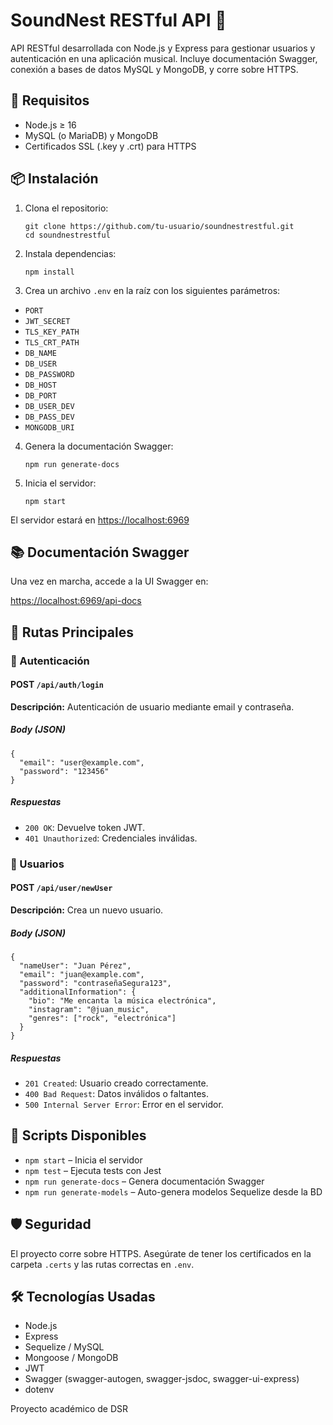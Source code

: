 <body>

  <h1>SoundNest RESTful API 🎵</h1>
  <p>API RESTful desarrollada con Node.js y Express para gestionar usuarios y autenticación en una aplicación musical. Incluye documentación Swagger, conexión a bases de datos MySQL y MongoDB, y corre sobre HTTPS.</p>

  <h2>🚀 Requisitos</h2>
  <ul>
    <li>Node.js ≥ 16</li>
    <li>MySQL (o MariaDB) y MongoDB</li>
    <li>Certificados SSL (.key y .crt) para HTTPS</li>
  </ul>

  <h2>📦 Instalación</h2>
  <ol>
    <li>Clona el repositorio:
      <pre><code>git clone https://github.com/tu-usuario/soundnestrestful.git
cd soundnestrestful</code></pre>
    </li>
    <li>Instala dependencias:
      <pre><code>npm install</code></pre>
    </li>
    <li>Crea un archivo <code>.env</code> en la raíz con los siguientes parámetros:</li>
  </ol>
  <ul class="env-list">
    <li><code>PORT</code></li>
    <li><code>JWT_SECRET</code></li>
    <li><code>TLS_KEY_PATH</code></li>
    <li><code>TLS_CRT_PATH</code></li>
    <li><code>DB_NAME</code></li>
    <li><code>DB_USER</code></li>
    <li><code>DB_PASSWORD</code></li>
    <li><code>DB_HOST</code></li>
    <li><code>DB_PORT</code></li>
    <li><code>DB_USER_DEV</code></li>
    <li><code>DB_PASS_DEV</code></li>
    <li><code>MONGODB_URI</code></li>
  </ul>
  <ol start="4">
    <li>Genera la documentación Swagger:
      <pre><code>npm run generate-docs</code></pre>
    </li>
    <li>Inicia el servidor:
      <pre><code>npm start</code></pre>
    </li>
  </ol>
  <p>El servidor estará en <a href="https://localhost:{PORT}" target="_blank">https://localhost:6969</a></p>

  <h2>📚 Documentación Swagger</h2>
  <p>Una vez en marcha, accede a la UI Swagger en:</p>
  <p><a href="https://localhost:6969/api-docs" target="_blank">https://localhost:6969/api-docs</a></p>

  <h2>📂 Rutas Principales</h2>

  <h3>🔐 Autenticación</h3>
  <h4>POST <code>/api/auth/login</code></h4>
  <p><strong>Descripción:</strong> Autenticación de usuario mediante email y contraseña.</p>
  <h5>Body (JSON)</h5>
  <pre><code>{
  "email": "user@example.com",
  "password": "123456"
}</code></pre>
  <h5>Respuestas</h5>
  <ul>
    <li><code>200 OK</code>: Devuelve token JWT.</li>
    <li><code>401 Unauthorized</code>: Credenciales inválidas.</li>
  </ul>

  <h3>👤 Usuarios</h3>
  <h4>POST <code>/api/user/newUser</code></h4>
  <p><strong>Descripción:</strong> Crea un nuevo usuario.</p>
  <h5>Body (JSON)</h5>
  <pre><code>{
  "nameUser": "Juan Pérez",
  "email": "juan@example.com",
  "password": "contraseñaSegura123",
  "additionalInformation": {
    "bio": "Me encanta la música electrónica",
    "instagram": "@juan_music",
    "genres": ["rock", "electrónica"]
  }
}</code></pre>
  <h5>Respuestas</h5>
  <ul>
    <li><code>201 Created</code>: Usuario creado correctamente.</li>
    <li><code>400 Bad Request</code>: Datos inválidos o faltantes.</li>
    <li><code>500 Internal Server Error</code>: Error en el servidor.</li>
  </ul>

  <h2>🧪 Scripts Disponibles</h2>
  <ul>
    <li><code>npm start</code> – Inicia el servidor</li>
    <li><code>npm test</code> – Ejecuta tests con Jest</li>
    <li><code>npm run generate-docs</code> – Genera documentación Swagger</li>
    <li><code>npm run generate-models</code> – Auto-genera modelos Sequelize desde la BD</li>
  </ul>

  <h2>🛡️ Seguridad</h2>
  <p>El proyecto corre sobre HTTPS. Asegúrate de tener los certificados en la carpeta <code>.certs</code> y las rutas correctas en <code>.env</code>.</p>

  <h2>🛠️ Tecnologías Usadas</h2>
  <ul>
    <li>Node.js</li>
    <li>Express</li>
    <li>Sequelize / MySQL</li>
    <li>Mongoose / MongoDB</li>
    <li>JWT</li>
    <li>Swagger (swagger-autogen, swagger-jsdoc, swagger-ui-express)</li>
    <li>dotenv</li>
  </ul>

  <p>Proyecto académico de DSR</p>

</body>
</html>
